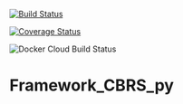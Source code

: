 [![Build Status](https://travis-ci.com/m3ttiw/Framework_CBRS_py.svg?branch=master)](https://travis-ci.com/m3ttiw/Framework_CBRS_py)

[![Coverage Status](https://coveralls.io/repos/github/m3ttiw/Framework_CBRS_py/badge.svg?branch=master)](https://coveralls.io/github/m3ttiw/Framework_CBRS_py?branch=master)

![Docker Cloud Build Status](https://img.shields.io/docker/cloud/build/rbarile17/framework_dependencies)

# Framework_CBRS_py
